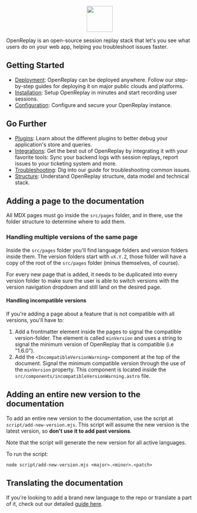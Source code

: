 <p align="center">
  <a href="https://docs.openreplay.com">
    <img src="/static/OpenReplay150x150.png" height="70">
  </a>
</p>

OpenReplay is an open-source session replay stack that let's you see what users do on your web app, helping you troubleshoot issues faster.

## Getting Started
- [Deployment](https://docs.openreplay.com/deployment): OpenReplay can be deployed anywhere. Follow our step-by-step guides for deploying it on major public clouds and platforms.
- [Installation](https://docs.openreplay.com/installation/setup-or): Setup OpenReplay in minutes and start recording user sessions.
- [Configuration](https://docs.openreplay.com/configuration.md): Configure and secure your OpenReplay instance.

## Go Further
- [Plugins](https://docs.openreplay.com/plugins): Learn about the different plugins to better debug your application's store and queries.
- [Integrations](https://docs.openreplay.com/integrations): Get the best out of OpenReplay by integrating it with your favorite tools: Sync your backend logs with session replays, report issues to your ticketing system and more.
- [Troubleshooting](https://docs.openreplay.com/troubleshooting/session-recording-issues): Dig into our guide for troubleshooting common issues.
- [Structure](https://docs.openreplay.com/structure/exported-data): Understand OpenReplay structure, data model and technical stack.

## Adding a page to the documentation

All MDX pages must go inside the `src/pages` folder, and in there, use the folder structure to determine where to add them. 

### Handling multiple versions of the same page
Inside the `src/pages` folder you'll find language folders and version folders inside them. The version folders start with `vX.Y.Z`, those folder will have a copy of the root of the `src/pages` folder (minus themselves, of course).

For every new page that is added, it needs to be duplicated into every version folder to make sure the user is able to switch versions with the version navigation dropdown and still land on the desired page.

#### Handling incompatible versions
If you're adding a page about a feature that is not compatible with all versions, you'll have to:

1. Add a frontmatter element inside the pages to signal the compatible version-folder. The element is called `minVersion` and uses a string to signal the minimum version of OpenReplay that is compatible (i.e "1.6.0").
2. Add the `<IncompatibleVersionWarning>` component at the top of the document. Signal the minimum compatible version through the use of the `minVersion` property. This component is located inside the `src/components/incompatibleVersionWarning.astro` file.

## Adding an entire new version to the documentation
To add an entire new version to the documentation, use the script at `script/add-new-version.mjs`.
This script will assume the new version is the latest version, so **don't use it to add past versions**.

Note that the script will generate the new version for all active languages.

To run the script:

```
node script/add-new-version.mjs <major>.<minor>.<patch>
```


## Translating the documentation

If you're looking to add a brand new language to the repo or translate a part of it, check out our detailed [guide here](./TRANSLATING.md).
